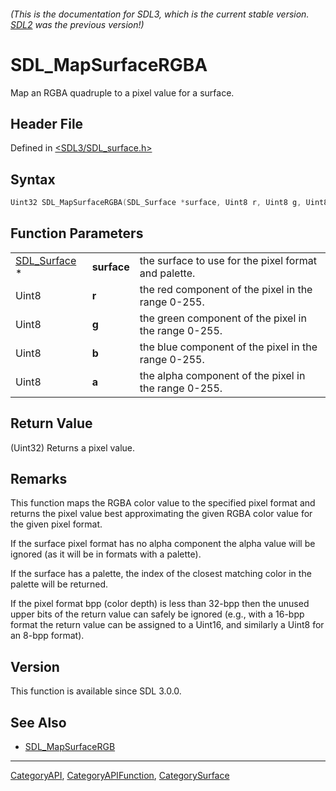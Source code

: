 ###### (This is the documentation for SDL3, which is the current stable version. [SDL2](https://wiki.libsdl.org/SDL2/) was the previous version!)
# SDL_MapSurfaceRGBA

Map an RGBA quadruple to a pixel value for a surface.

## Header File

Defined in [<SDL3/SDL_surface.h>](https://github.com/libsdl-org/SDL/blob/main/include/SDL3/SDL_surface.h)

## Syntax

```c
Uint32 SDL_MapSurfaceRGBA(SDL_Surface *surface, Uint8 r, Uint8 g, Uint8 b, Uint8 a);
```

## Function Parameters

|                              |             |                                                      |
| ---------------------------- | ----------- | ---------------------------------------------------- |
| [SDL_Surface](SDL_Surface) * | **surface** | the surface to use for the pixel format and palette. |
| Uint8                        | **r**       | the red component of the pixel in the range 0-255.   |
| Uint8                        | **g**       | the green component of the pixel in the range 0-255. |
| Uint8                        | **b**       | the blue component of the pixel in the range 0-255.  |
| Uint8                        | **a**       | the alpha component of the pixel in the range 0-255. |

## Return Value

(Uint32) Returns a pixel value.

## Remarks

This function maps the RGBA color value to the specified pixel format and
returns the pixel value best approximating the given RGBA color value for
the given pixel format.

If the surface pixel format has no alpha component the alpha value will be
ignored (as it will be in formats with a palette).

If the surface has a palette, the index of the closest matching color in
the palette will be returned.

If the pixel format bpp (color depth) is less than 32-bpp then the unused
upper bits of the return value can safely be ignored (e.g., with a 16-bpp
format the return value can be assigned to a Uint16, and similarly a Uint8
for an 8-bpp format).

## Version

This function is available since SDL 3.0.0.

## See Also

- [SDL_MapSurfaceRGB](SDL_MapSurfaceRGB)

----
[CategoryAPI](CategoryAPI), [CategoryAPIFunction](CategoryAPIFunction), [CategorySurface](CategorySurface)

